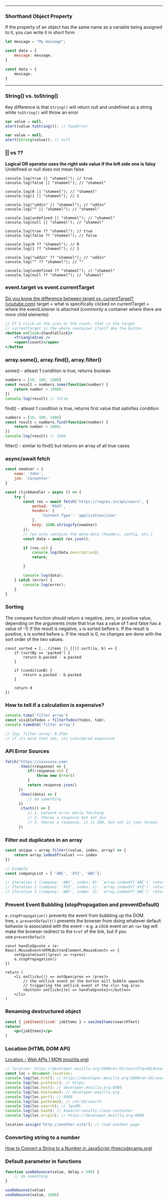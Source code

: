 ---------
### Shorthand Object Property
If the property of an object has the same name as a variable being assigned to it, you can write it in short form
```js
let message = "My message";

const data = {
	message: message;
}

const data = {
	message;
}
```

-------
### String() vs. toString()
Key difference is that `String()` will return null and undefined as a string while `toString()` will throw an error
```js
var value = null;
alert(value.toString()); // TypeError

var value = null;
alert(String(value)); // null
```

### || vs ?? 
**Logical OR operator uses the right side value if the left side one is falsy**
Undefined or null does not mean false
```tsx
console.log(true || "shameel"); // true
console.log(false || "shameel"); // "shameel"

console.log(0 || "shameel"); // "shameel"
console.log(1 || "shameel"); // 1

console.log("uddin" || "shameel"); // "uddin"
console.log("" || "shameel"); // "shameel"

console.log(undefined || "shameel"); // "shameel"
console.log(null || "shameel"); // "shameel"
```

```tsx
console.log(true ?? "shameel"); // true
console.log(false ?? "shameel"); // false

console.log(0 ?? "shameel"); // 0
console.log(1 ?? "shameel"); // 1

console.log("uddin" ?? "shameel"); // "uddin"
console.log("" ?? "shameel"); // ""

console.log(undefined ?? "shameel"); // "shameel"
console.log(null ?? "shameel"); // "shameel"
```


### event.target vs event.currentTarget
[Do you know the difference between target vs. currentTarget? (youtube.com)](https://www.youtube.com/watch?v=F2pbD_Mr91Y&ab_channel=CodinginPublic)
target = what is specifically clicked on
currentTarget = where the eventListener is attached (commonly a container where there are more child elements)
```jsx
// If I click on the icon or the count, that is the target
// currentTarget is the whole container itself aka the button
<button onClick={handleClick}>
	<TriangleIcon />
	<span>{count}</span>
</button
```
### array.some(), array.find(), array.filter()
some() - atleast 1 condition is true, returns boolean
```js
numbers = [10, 100, 1000]
const result = numbers.some(function(number) {
	return number > 10000;
})
console.log(result) // false
```
find() - atleast 1 condition is true, returns first value that satisfies condition
```js
numbers = [10, 100, 1000]
const result = numbers.find(function(number) {
	return number > 1000;
})
console.log(result) // 1000
```
filter() - similar to find() but returns an array of all true cases
### async/await fetch
```js
const newUser = {
	name: 'John',
	job: 'Carpenter'
}

const clickHandler = async () => {
    try {
        const res = await fetch('https://regres.in/api/users', {
            method: 'POST',
            headers: {
                'Content-Type': 'application/json'
            },
            body: JSON.stringify(newUser)
        });
		// res only contains the meta-data (headers, config, etc.)
        const data = await res.json();

        if (res.ok) {
            console.log(data.description);
            return;

        }

        console.log(data);
    } catch (error) {
        console.log(error);
    }
}
```
### Sorting
The compare function should return a negative, zero, or positive value, depending on the arguments (note that true has a value of 1 and false has a value of -1)
If the result is negative, `a` is sorted before `b`.
If the result is positive, `b` is sorted before `a`.
If the result is 0, no changes are done with the sort order of the two values.
```tsx
const sorted = [...(items || [])].sort((a, b) => {
	if (sortBy == 'packed') {
		return b.packed - a.packed
	}

	if (conditionB) {
		return a.packed - b.packed
	}

	return 0
})
```
### How to tell if a calculation is expensive?
```js
console.time('filter array')
const visibleTodos = filterTodos(todos, tab);
console.timeEnd('filter array')

// log: filter array: 0.15ms
// if its more than 1ms, its considered expensive
```
### API Error Sources
```jsx
fetch("https://xxxxxxxx.com)
	  .then((response) => {
		  if(!response.ok) {
			  throw new Error()
		  }
		  return response.json()
	  })
	  .then((data) => {
		  // do something
	  })
	  .ctach(() => {
		  // 1. network error while fetching
		  // 2. theres a response but not 2xx
		  // 3. theres a response, it is 200, but not in json format
	  })
```

### Filter out duplicates in an array
```js
const unique = array.filter((value, index, array) => {
	return array.indexOf(value) === index
})

// Example
const companyList = [ 'ABC', 'XYZ', 'ABC'];

// Iteration 1 (company: 'ABC', index: 0): `array.indexOf('ABC')` returns 0 (first occurrence), so it's kept.
// Iteration 2 (company: 'XYZ', index: 1): `array.indexOf('XYZ')` returns 1 (first occurrence), so it's kept.
// Iteration 3 (company: 'ABC', index: 2): `array.indexOf('ABC')` returns 0 (not the first occurrence, already included), so it's filtered out.
```
### Prevent Event Bubbling (stopPropagation and preventDefault)
`e.stopPropagation()` prevents the event from bubbling up the DOM tree, `e.preventDefault()` prevents the browser from doing whatever default behavior is associated with the event - e.g. a click event on an `<a>` tag will make the browser redirect to the `href` of the link, but if you use `preventDefault`
```tsx
const handleUpvote = (e: React.MouseEvent<HTMLButtonElement,MouseEvent> => {
	setUpvoteCount((prev) => ++prev)
	e.stopPropagation()
})

return (
	<li onClick={() => setOpen(prev => !prev)>
		// the onClick event on the button will bubble upwards 
		// triggering the onClick event of the <li> tag also 
		<button> onClick={(e) => handleUpvote}></button>
	</li>
)
```
### Renaming destructured object
```jsx
const { jobItemsSliced: jobItems } = useJobItems(searchText)
return(
	<p>{jobItems}</p>
)
```
### Location (HTML DOM API)
[Location - Web APIs | MDN (mozilla.org)](https://developer.mozilla.org/en-US/docs/Web/API/Location)
```js
// location: https://developer.mozilla.org:8080/en-US/search?q=URL#search-results-close-container
const loc = document.location;
console.log(loc.href); // https://developer.mozilla.org:8080/en-US/search?q=URL#search-results-close-container
console.log(loc.protocol); // https:
console.log(loc.host); // developer.mozilla.org:8080
console.log(loc.hostname); // developer.mozilla.org
console.log(loc.port); // 8080
console.log(loc.pathname); // /en-US/search
console.log(loc.search); // ?q=URL
console.log(loc.hash); // #search-results-close-container
console.log(loc.origin); // https://developer.mozilla.org:8080

location.assign("http://another.site"); // load another page
```

### Converting string to a number
[How to Convert a String to a Number in JavaScript (freecodecamp.org)](https://www.freecodecamp.org/news/how-to-convert-a-string-to-a-number-in-javascript/)

### Default parameter in functions
```js
function useDebounce(value, delay = 500) {
	// do something
}

useDebounce(value)
useDebounce(value, 1000)
```